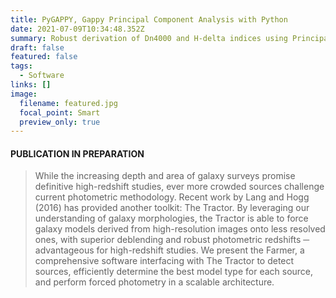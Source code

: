 ```yaml
---
title: PyGAPPY, Gappy Principal Component Analysis with Python
date: 2021-07-09T10:34:48.352Z
summary: Robust derivation of Dn4000 and H-delta indices using Principal Component Analysis
draft: false
featured: false
tags:
  - Software
links: []
image:
  filename: featured.jpg
  focal_point: Smart
  preview_only: true
---
```


#### PUBLICATION IN PREPARATION

>While the increasing depth and area of galaxy surveys promise definitive high-redshift studies, ever more crowded sources challenge current photometric methodology. Recent work by Lang and Hogg (2016) has provided another toolkit: The Tractor. By leveraging our understanding of galaxy morphologies, the Tractor is able to force galaxy models derived from high-resolution images onto less resolved ones, with superior deblending and robust photometric redshifts ─ advantageous for high-redshift studies. We present the Farmer, a comprehensive software interfacing with The Tractor to detect sources, efficiently determine the best model type for each source, and perform forced photometry in a scalable architecture. 